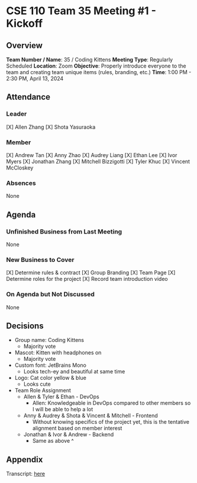# CSE 110 Team 35 Meeting #1 - Kickoff

## Overview
**Team Number / Name**: 35 / Coding Kittens
**Meeting Type**: Regularly Scheduled
**Location**: Zoom
**Objective**: Properly introduce everyone to the team and creating team unique items (rules, branding, etc.)
**Time**: 1:00 PM - 2:30 PM, April 13, 2024

## Attendance

### Leader
[X] Allen Zhang
[X] Shota Yasuraoka

### Member
[X] Andrew Tan
[X] Anny Zhao
[X] Audrey Liang
[X] Ethan Lee
[X] Ivor Myers
[X] Jonathan Zhang
[X] Mitchell Bizzigotti
[X] Tyler Khuc
[X] Vincent McCloskey

### Absences
None

## Agenda

### Unfinished Business from Last Meeting
None

### New Business to Cover
[X] Determine rules & contract 
[X] Group Branding
[X] Team Page
[X] Determine roles for the project
[X] Record team introduction video

### On Agenda but Not Discussed
None

## Decisions
- Group name: Coding Kittens
  - Majority vote
- Mascot: Kitten with headphones on
  - Majority vote
- Custom font: JetBrains Mono
  - Looks tech-ey and beautiful at same time
- Logo: Cat color yellow & blue
  - Looks cute
- Team Role Assignment
  - Allen & Tyler & Ethan - DevOps
    - Allen: Knowledgeable in DevOps compared to other members so I will be able to help a lot
  - Anny & Audrey & Shota & Vincent & Mitchell - Frontend
    - Without knowing specifics of the project yet, this is the tentative alignment based on member interest
  - Jonathan & Ivor & Andrew - Backend
    - Same as above ^

## Appendix
Transcript: [here](https://otter.ai/u/32VSXwLb9300RpFi0ig42MUUrp0)